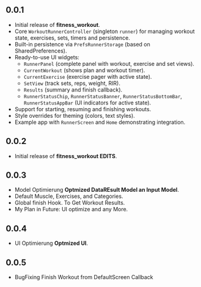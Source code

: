 ## 0.0.1

* Initial release of **fitness_workout**.
* Core `WorkoutRunnerController` (singleton `runner`) for managing workout state, exercises, sets, timers and persistence.
* Built-in persistence via `PrefsRunnerStorage` (based on SharedPreferences).
* Ready-to-use UI widgets:
  - `RunnerPanel` (complete panel with workout, exercise and set views).
  - `CurrentWorkout` (shows plan and workout timer).
  - `CurrentExercise` (exercise pager with active state).
  - `SetView` (track sets, reps, weight, RIR).
  - `Results` (summary and finish callback).
  - `RunnerStatusChip`, `RunnerStatusBanner`, `RunnerStatusBottomBar`, `RunnerStatusAppBar` (UI indicators for active state).
* Support for starting, resuming and finishing workouts.
* Style overrides for theming (colors, text styles).
* Example app with `RunnerScreen` and `Home` demonstrating integration.


## 0.0.2

* Initial release of **fitness_workout EDITS**.


## 0.0.3

* Model Optimierung **Optmized DataREsult Model an Input Model**.
* Default Muscle, Exercises, and Categories.
* Global finish Hook. To Get Workout Results.
* My Plan in Future: UI optimize and any More.


## 0.0.4

* UI Optimierung **Optmized UI**.

## 0.0.5

* BugFixing Finish Workout from DefaultScreen Callback 
